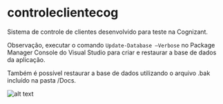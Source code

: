 # controleclientecog

Sistema de controle de clientes desenvolvido para teste na Cognizant.

Observação, executar o comando 
```Update-Database –Verbose```
no Package Manager Console do Visual Studio para criar e restaurar a base de dados da aplicação. 

Também é possível restaurar a base de dados utilizando o arquivo .bak incluído na pasta /Docs.

![alt text](Docs/ModeloEntidadeRelacionamento.JPG)